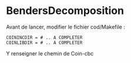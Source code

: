 # BendersDecomposition

Avant de lancer, modifier le fichier cod/Makefile :

	COININCDIR = # .. A COMPLETER
	COINLIBDIR = # .. A COMPLETER

Y renseigner le chemin de Coin-cbc